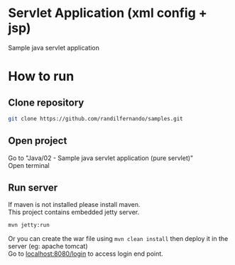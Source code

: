 # Servlet Application (xml config + jsp)
Sample java servlet application
# How to run
## Clone repository
```bash
git clone https://github.com/randilfernando/samples.git
```
## Open project
Go to "Java/02 - Sample java servlet application (pure servlet)"  
Open terminal  
## Run server
If maven is not installed please install maven.  
This project contains embedded jetty server.
```bash
mvn jetty:run
```
Or you can create the war file using ```mvn clean install``` then deploy it in the server (eg: apache tomcat)  
Go to [localhost:8080/login](http://localhost:8080/login) to access login end point.



